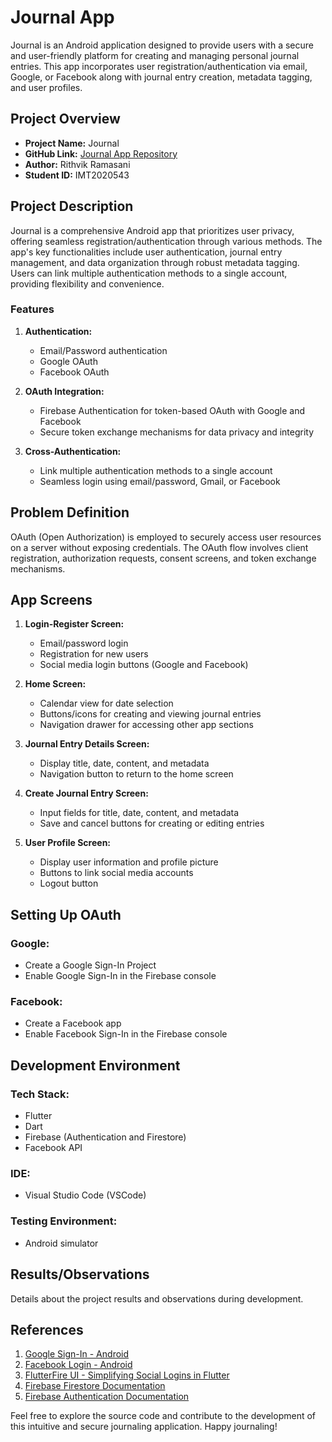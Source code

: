 # Journal App

Journal is an Android application designed to provide users with a secure and user-friendly platform for creating and managing personal journal entries. This app incorporates user registration/authentication via email, Google, or Facebook along with journal entry creation, metadata tagging, and user profiles.

## Project Overview

- **Project Name:** Journal
- **GitHub Link:** [Journal App Repository](https://github.com/Rithvik99/journal_app)
- **Author:** Rithvik Ramasani
- **Student ID:** IMT2020543

## Project Description

Journal is a comprehensive Android app that prioritizes user privacy, offering seamless registration/authentication through various methods. The app's key functionalities include user authentication, journal entry management, and data organization through robust metadata tagging. Users can link multiple authentication methods to a single account, providing flexibility and convenience.

### Features

1. **Authentication:**
   - Email/Password authentication
   - Google OAuth
   - Facebook OAuth

2. **OAuth Integration:**
   - Firebase Authentication for token-based OAuth with Google and Facebook
   - Secure token exchange mechanisms for data privacy and integrity

3. **Cross-Authentication:**
   - Link multiple authentication methods to a single account
   - Seamless login using email/password, Gmail, or Facebook

## Problem Definition

OAuth (Open Authorization) is employed to securely access user resources on a server without exposing credentials. The OAuth flow involves client registration, authorization requests, consent screens, and token exchange mechanisms.

## App Screens

1. **Login-Register Screen:**
   - Email/password login
   - Registration for new users
   - Social media login buttons (Google and Facebook)

2. **Home Screen:**
   - Calendar view for date selection
   - Buttons/icons for creating and viewing journal entries
   - Navigation drawer for accessing other app sections

3. **Journal Entry Details Screen:**
   - Display title, date, content, and metadata
   - Navigation button to return to the home screen

4. **Create Journal Entry Screen:**
   - Input fields for title, date, content, and metadata
   - Save and cancel buttons for creating or editing entries

5. **User Profile Screen:**
   - Display user information and profile picture
   - Buttons to link social media accounts
   - Logout button

## Setting Up OAuth

### Google:
   - Create a Google Sign-In Project
   - Enable Google Sign-In in the Firebase console

### Facebook:
   - Create a Facebook app
   - Enable Facebook Sign-In in the Firebase console

## Development Environment

### Tech Stack:
   - Flutter
   - Dart
   - Firebase (Authentication and Firestore)
   - Facebook API

### IDE:
   - Visual Studio Code (VSCode)

### Testing Environment:
   - Android simulator

## Results/Observations

Details about the project results and observations during development.

## References

1. [Google Sign-In - Android](https://developers.google.com/identity/sign-in/android/start-integrating)
2. [Facebook Login - Android](https://developers.facebook.com/docs/facebook-login/android/)
3. [FlutterFire UI - Simplifying Social Logins in Flutter](https://medium.com/flutter-community/flutterfire-ui-simplifying-social-logins-in-flutter-27cc0f17890a)
4. [Firebase Firestore Documentation](https://firebase.google.com/docs/firestore)
5. [Firebase Authentication Documentation](https://firebase.google.com/docs/auth)

Feel free to explore the source code and contribute to the development of this intuitive and secure journaling application. Happy journaling!